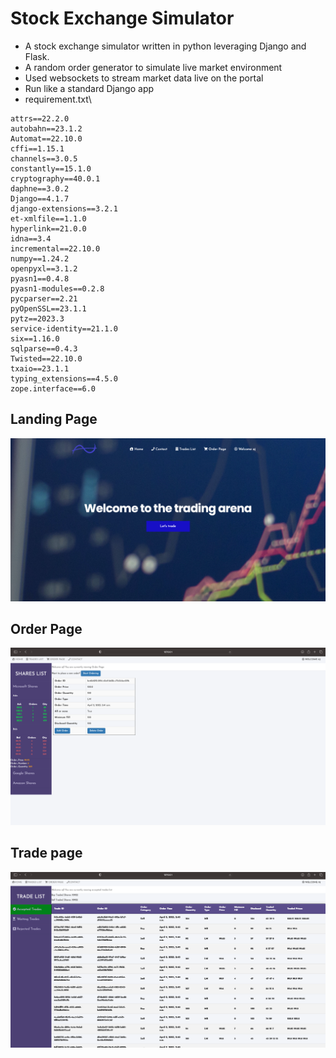 # Stock Exchange Simulator
- A stock exchange simulator written in python leveraging Django and Flask.
- A random order generator to simulate live market environment
- Used websockets to stream market data live on the portal
- Run like a standard Django app
- requirement.txt\

```asgiref==3.6.0
attrs==22.2.0
autobahn==23.1.2
Automat==22.10.0
cffi==1.15.1
channels==3.0.5
constantly==15.1.0
cryptography==40.0.1
daphne==3.0.2
Django==4.1.7
django-extensions==3.2.1
et-xmlfile==1.1.0
hyperlink==21.0.0
idna==3.4
incremental==22.10.0
numpy==1.24.2
openpyxl==3.1.2
pyasn1==0.4.8
pyasn1-modules==0.2.8
pycparser==2.21
pyOpenSSL==23.1.1
pytz==2023.3
service-identity==21.1.0
six==1.16.0
sqlparse==0.4.3
Twisted==22.10.0
txaio==23.1.1
typing_extensions==4.5.0
zope.interface==6.0
```
## Landing Page
![](./images/Landing_Page.png)
## Order Page
![](./images/Order_page.png)

## Trade page
![](./images/Trade_page.png)
